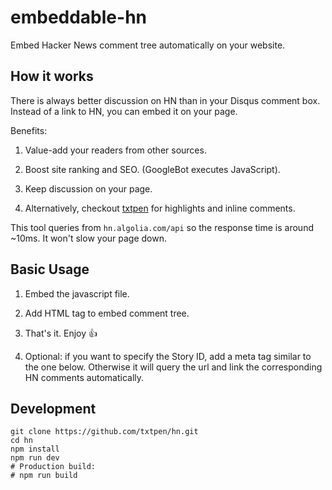 # embeddable-hn

Embed Hacker News comment tree automatically on your website.

## How it works

There is always better discussion on HN than in your Disqus comment box. Instead of a link to HN, you can embed it on your page.

Benefits:

1. Value-add your readers from other sources.

2. Boost site ranking and SEO. (GoogleBot executes JavaScript).

3. Keep discussion on your page.

4. Alternatively, checkout [txtpen](https://txtpen.com) for highlights and inline comments.

This tool queries from `hn.algolia.com/api` so the response time is around ~10ms. It won't slow your page down.

## Basic Usage

1. Embed the javascript file.

    <script src="https://txtpen.codes/txtpen-hn-embed.min.js"></script>

2. Add HTML tag to embed comment tree.

    <txtpen-hn-comment></txtpen-hn-comment>

3. That's it. Enjoy :+1:

4. Optional: if you want to specify the Story ID, add a meta tag similar to the one below. Otherwise it will query the url and link the corresponding HN comments automatically.

    <meta property="hacker-news" content="{PUT_YOUR_STORY_ID_HERE}">


## Development

    git clone https://github.com/txtpen/hn.git
    cd hn
    npm install
    npm run dev
    # Production build:
    # npm run build